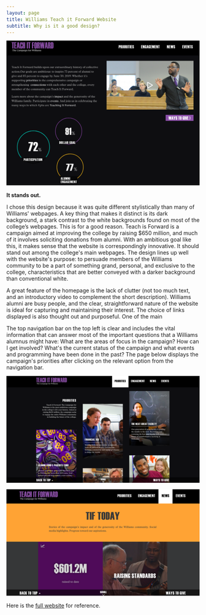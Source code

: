 ```yaml
---
layout: page
title: Williams Teach it Forward Website
subtitle: Why is it a good design?
---
```


![Teach it Forward home](/img/teachitfwd.png)

**It stands out.**

I chose this design because it was quite different stylistically than many of Williams' webpages. A key thing that makes it distinct is its dark background, a stark contrast to the white backgrounds found on most of the college’s webpages.  This is for a good reason. Teach is Forward is a campaign aimed at improving the college by raising $650 million, and much of it involves soliciting donations from alumni. With an ambitious goal like this, it makes sense that the website is correspondingly innovative. It should stand out among the college's main webpages. The design lines up well with the website's purpose: to persuade members of the Williams community to be a part of something grand, personal, and exclusive to the college, characteristics that are better conveyed with a darker background than conventional white.  

A great feature of the homepage is the lack of clutter (not too much text, and an introductory video to complement the short description). Williams alumni are busy people, and the clear, straightforward nature of the website is ideal for capturing and maintaining their interest. The choice of links displayed is also thought out and purposeful. One of the main 

The top navigation bar on the top left is clear and includes the vital information that can answer most of the important questions that a Williams alumnus might have: What are the areas of focus in the campaign? How can I get involved? What's the current status of the campaign and what events and programming have been done in the past? The page below displays the campaign's priorities after clicking on the relevant option from the navigation bar.  


![Teach it Forward priorities](/img/teachitfwd1.png)

![Teach it Forward news](/img/teachitfwd2.png)

Here is the [full website](https://teachitforward.williams.edu/) for reference.




